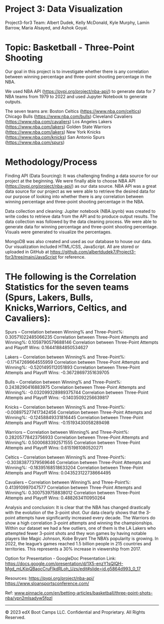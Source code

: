 # Project 3: Data Visualization


Project3-for3 Team: Albert Dudek, Kelly McDonald, Kyle Murphy, Lamin Barrow, Maria Alsayed, and Ashok Goyal.


# Topic: Basketball - Three-Point Shooting


Our goal in this project is to investigate whether there is any correlation between winning percentage and three-point shooting percentage in the NBA.

We used NBA API (https://pypi.org/project/nba-api/) to generate data for 7 NBA teams from 1979 to 2022 and used Jupyter Notebook to generate outputs.

The seven teams are:
                    Boston Celtics (https://www.nba.com/celtics)
                    Chicago Bulls (https://www.nba.com/bulls)
                    Cleveland Cavaliers (https://www.nba.com/cavaliers)
                    Los Angeles Lakers (https://www.nba.com/lakers)
                    Golden State Warriors (https://www.nba.com/lakers)
                    New York Knicks (https://www.nba.com/knicks)
                    San Antonio Spurs (https://www.nba.com/spurs)

# Methodology/Process

Finding API (Data Sourcing):
It was challenging finding a data source for our project at the beginning. We were finally able to choose NBA API (https://pypi.org/project/nba-api/) as our data source. 
NBA API was a great data source for our project as we were able to retrieve the desired data for our purpose of looking into whether there is any correlation between winning 
percentage and three-point shooting percentage in the NBA.

Data collection and cleaning:
Jupiter notebook (NBA.ipynb) was created to write codes to retrieve data from the API and to produce output results. The data collection was followed by the data cleaning process. 
We were able to generate data for winning percentage and three-point shooting percentage. Visuals were generated to visualize the percentages.

MongoDB was also created and used as our database to house our data. Our visualization included HTML/CSS, JavaScript. All are stored or uploaded in GitHub at
 https://github.com/albertdudek7/Project3-for3/tree/main/JavaScript for reference.



# THe following is the Correlation Statistics for the seven teams (Spurs, Lakers, Bulls, Knicks,Warriors, Celtics, and Cavaliers):
Spurs –
Correlation between Winning% and Three-Point%: 0.30571022485066235
Correlation between Three-Point Attempts and Winning%: 0.1059790579688146
Correlation between Three-Point Attempts and Playoff Wins: 0.16441884850534627

Lakers –
Correlation between Winning% and Three-Point%: -0.17147269664555959
Correlation between Three-Point Attempts and Winning%: -0.5201495112051893
Correlation between Three-Point Attempts and Playoff Wins: -0.36728697351639705

Bulls – 
Correlation between Winning% and Three-Point%: 0.2438290416883975
Correlation between Three-Point Attempts and Winning%: -0.032099328989375744
Correlation between Three-Point Attempts and Playoff Wins: -0.14035092256639817

Knicks –
Correlation between Winning% and Three-Point%: -0.008975277417342456
Correlation between Three-Point Attempts and Winning%: -0.12458849331816445
Correlation between Three-Point Attempts and Playoff Wins: -0.15193430058289498

Warriors –
Correlation between Winning% and Three-Point%: 0.28205778423756933
Correlation between Three-Point Attempts and Winning%: 0.5000683392571555
Correlation between Three-Point Attempts and Playoff Wins: 0.6151981080520271

Celtics –
Correlation between Winning% and Three-Point%: -0.30383877379569646
Correlation between Three-Point Attempts and Winning%: -0.18395168518633204
Correlation between Three-Point Attempts and Playoff Wins: 0.043523122738664495

Cavaliers – 
Correlation between Winning% and Three-Point%: 0.413910997047577
Correlation between Three-Point Attempts and Winning%: 0.3007539758838012
Correlation between Three-Point Attempts and Playoff Wins: 0.4882634110950264


Analysis and conclusion:
It is clear that the NBA has changed drastically with the evolution of the 3-point shot. 
Our data clearly shows that the 3-point attempts have significantly increased every decade. 
The Warriors do show a high correlation 3-point attempts and winning the championships. 
Within our dataset we had a few outliers, one of them is the LA Lakers who attempted fewer 3-point shots and they won games by having notable players like Magic Johnson, Kobe Bryant 
The NBA’s popularity is growing. In 2022, the league’s games reached 1.5 billion people in 215 countries and territories. This represents a 30% increase in viewership from 2017.



Option for Presentation - GoogleDoc
Presentation Link: https://docs.google.com/presentation/d/1X5-enzY1sQlQH-Mgd_mLKipQBaocCruFIkdRLoh_Uzs/edit#slide=id.g5864d993_0_17



Resources:
https://pypi.org/project/nba-api/
https://www.sloansportsconference.com/

Ref: www.pinnacle.com/en/betting-articles/basketball/three-point-shots-nba/vpn2mlsadyw5fpzl


------------------------------------------------------------------------------


© 2023 edX Boot Camps LLC. Confidential and Proprietary. All Rights Reserved.



